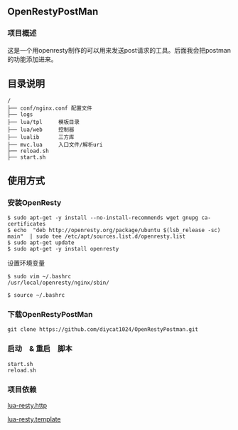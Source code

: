 ## OpenRestyPostMan
### 项目概述
这是一个用openresty制作的可以用来发送post请求的工具。后面我会把postman的功能添加进来。

## 目录说明
```
/
├── conf/nginx.conf 配置文件
├── logs
├── lua/tpl     模板目录  
├── lua/web     控制器
├── lualib      三方库
├── mvc.lua     入口文件/解析uri
├── reload.sh
├── start.sh    
```
## 使用方式
### 安装OpenResty
```
$ sudo apt-get -y install --no-install-recommends wget gnupg ca-certificates
$ echo  "deb http://openresty.org/package/ubuntu $(lsb_release -sc) main"  | sudo tee /etc/apt/sources.list.d/openresty.list
$ sudo apt-get update
$ sudo apt-get -y install openresty
```
设置环境变量
```
$ sudo vim ~/.bashrc
/usr/local/openresty/nginx/sbin/

$ source ~/.bashrc
```
### 下载OpenRestyPostMan
```
git clone https://github.com/diycat1024/OpenRestyPostman.git
```
### 启动　& 重启　脚本
```
start.sh
reload.sh
```

### 项目依赖
 [lua-resty.http](https://github.com/ledgetech/lua-resty-http)
 
 [lua-resty.template](https://github.com/bungle/lua-resty-template)
 